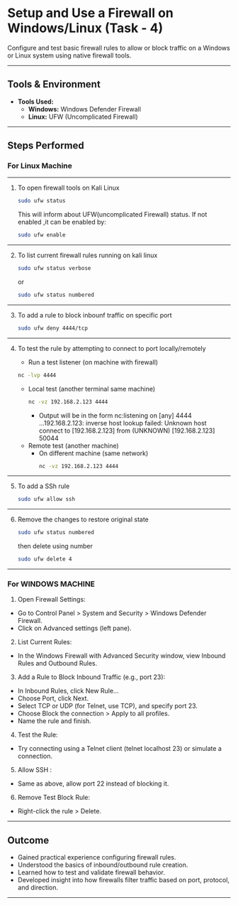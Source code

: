# Setup and Use a Firewall on Windows/Linux (Task - 4)

Configure and test basic firewall rules to allow or block traffic on a Windows or Linux system using native firewall tools.

---

## Tools & Environment

- **Tools Used:**
  - **Windows:** Windows Defender Firewall
  - **Linux:** UFW (Uncomplicated Firewall)
---

## Steps Performed

### For Linux Machine
---

1. To open firewall tools on Kali Linux
   ```bash
   sudo ufw status
   ```
   
   This will inform about UFW(uncomplicated Firewall) status.
   If not enabled ,it can be enabled by:
   
   ```bash
   sudo ufw enable
   ```

---
2. To list current firewall rules running on kali linux
   
   ```bash
   sudo ufw status verbose
   ```
   or
   ```bash
   sudo ufw status numbered
   ```
---

3. To add a rule to block inbounf traffic on specific port

   ```bash
   sudo ufw deny 4444/tcp
   ```
---

4. To test the rule by attempting to connect to port locally/remotely
   
   - Run a test listener (on machine with firewall)
    ```bash
    nc -lvp 4444
    ```
   - Local test (another terminal same machine)
     ```bash
     nc -vz 192.168.2.123 4444
     ```
     - Output will be in the form
     nc:listening on [any] 4444 ...192.168.2.123: inverse host lookup failed:
     Unknown host connect to [192.168.2.123] from (UNKNOWN) [192.168.2.123] 50044
   - Remote test (another machine)
     - On different machine  (same network)
       ```bash
       nc -vz 192.168.2.123 4444
       ```
---

5. To add a SSh rule
   ```bash
   sudo ufw allow ssh
   ```
   
---

6. Remove the changes to restore original state
   ```bash
   sudo ufw status numbered
   ```
   then delete using number
   ```bash
   sudo ufw delete 4
   ```
---

### For WINDOWS MACHINE
1. Open Firewall Settings:

- Go to Control Panel > System and Security > Windows Defender Firewall.
- Click on Advanced settings (left pane).

2. List Current Rules:

- In the Windows Firewall with Advanced Security window, view Inbound Rules and Outbound Rules.

3. Add a Rule to Block Inbound Traffic (e.g., port 23):

- In Inbound Rules, click New Rule…
- Choose Port, click Next.
- Select TCP or UDP (for Telnet, use TCP), and specify port 23.
- Choose Block the connection > Apply to all profiles.
- Name the rule and finish.

4. Test the Rule:

- Try connecting using a Telnet client (telnet localhost 23) or simulate a connection.

5. Allow SSH :

- Same as above, allow port 22 instead of blocking it.

6. Remove Test Block Rule:

- Right-click the rule > Delete.

---
## Outcome

- Gained practical experience configuring firewall rules.
- Understood the basics of inbound/outbound rule creation.
- Learned how to test and validate firewall behavior.
- Developed insight into how firewalls filter traffic based on port, protocol, and direction.

---

